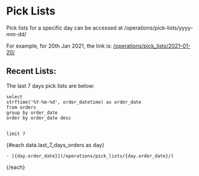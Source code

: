# Pick Lists

Pick lists for a specific day can be accessed at /operations/pick-lists/yyyy-mm-dd/

For example, for 20th Jan 2021, the link is: [/operations/pick_lists/2021-01-20/](/operations/pick_lists/2021-01-20/)

## Recent Lists:
The last 7 days pick lists are below:

```last_7_days_orders
select 
strftime('%Y-%m-%d', order_datetime) as order_date
from orders
group by order_date
order by order_date desc


limit 7
```

{#each data.last_7_days_orders as day}

    - [{day.order_date}](/operations/pick_lists/{day.order_date}/)

{/each}





